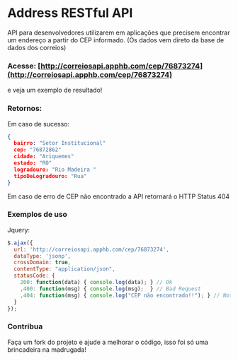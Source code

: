# Address RESTful API

API para desenvolvedores utilizarem em aplicações que precisem encontrar um endereço a partir do CEP informado. (Os dados vem direto da base de dados dos correios)

### Acesse: [http://correiosapi.apphb.com/cep/76873274](http://correiosapi.apphb.com/cep/76873274)

e veja um exemplo de resultado!

### Retornos:

Em caso de sucesso:

```json
{
  bairro: "Setor Institucional"
  cep: "76872862"
  cidade: "Ariquemes"
  estado: "RO"
  logradouro: "Rio Madeira "
  tipoDeLogradouro: "Rua"
}
```

Em caso de erro de CEP não encontrado a API retornará o HTTP Status 404

### Exemplos de uso

Jquery:

```javascript
$.ajax({
  url: 'http://correiosapi.apphb.com/cep/76873274',
  dataType: 'jsonp',
  crossDomain: true,
  contentType: "application/json",
  statusCode: {
    200: function(data) { console.log(data); } // Ok
    ,400: function(msg) { console.log(msg);  } // Bad Request
    ,404: function(msg) { console.log("CEP não encontrado!!"); } // Not Found
  }
});​
```

### Contribua

Faça um fork do projeto e ajude a melhorar o código, isso foi só uma brincadeira na madrugada!